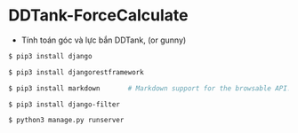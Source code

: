 # DDTank-ForceCalculate
- Tính toán góc và lực bắn DDTank, (or gunny)

```sh
$ pip3 install django   
```
```sh
$ pip3 install djangorestframework 
```
```sh
$ pip3 install markdown       # Markdown support for the browsable API.
```
```sh
$ pip3 install django-filter
```
```sh
$ python3 manage.py runserver  
```
